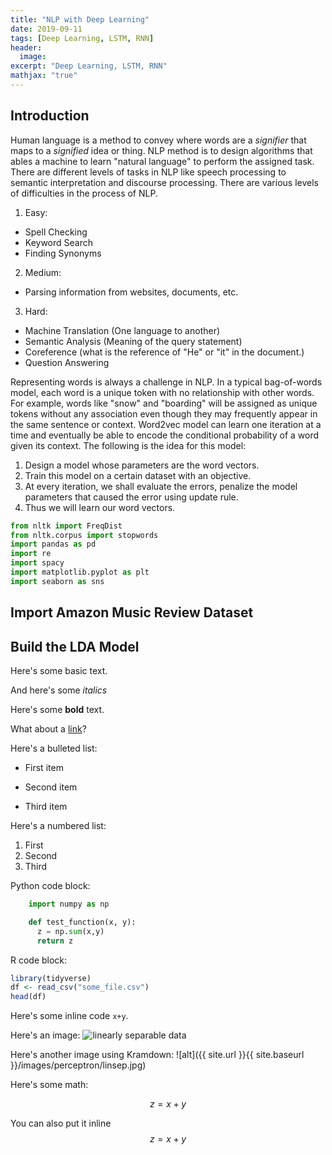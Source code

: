 ```yaml
---
title: "NLP with Deep Learning"
date: 2019-09-11
tags: [Deep Learning, LSTM, RNN]
header:
  image:
excerpt: "Deep Learning, LSTM, RNN"
mathjax: "true"
---
```


## Introduction

Human language is a method to convey where words are a *signifier* that maps to a *signified* idea or thing. NLP method is to design algorithms that ables a machine to learn "natural language" to perform the assigned task. There are different levels of tasks in NLP like speech processing to semantic interpretation and discourse processing. There are various levels of difficulties in the process of NLP.  

1. Easy:
* Spell Checking
* Keyword Search
* Finding Synonyms
2. Medium:
* Parsing information from websites, documents, etc.
3. Hard:
* Machine Translation (One language to another)
* Semantic Analysis (Meaning of the query statement)
* Coreference (what is the reference of "He" or "it" in the document.)
* Question Answering

Representing words is always a challenge in NLP. In a typical bag-of-words model, each word is a unique token with no relationship with other words. For example, words like "snow" and "boarding" will be assigned as unique tokens without any association even though they may frequently appear in the same sentence or context. Word2vec model can learn one iteration at a time and eventually be able to encode the conditional probability of a word given its context. The following is the idea for this model:

1. Design a model whose parameters are the word vectors.
2. Train this model on a certain dataset with an objective.
3. At every iteration, we shall evaluate the errors, penalize the model parameters that caused the error using update rule.
4. Thus we will learn our word vectors.




```python
from nltk import FreqDist
from nltk.corpus import stopwords
import pandas as pd
import re
import spacy
import matplotlib.pyplot as plt
import seaborn as sns
```

## Import Amazon Music Review Dataset


## Build the LDA Model


Here's some basic text.

And here's some *italics*

Here's some **bold** text.

What about a [link](https://github.com/dataoptimal)?

Here's a bulleted list:
* First item
+ Second item
- Third item

Here's a numbered list:
1. First
2. Second
3. Third

Python code block:
```python
    import numpy as np

    def test_function(x, y):
      z = np.sum(x,y)
      return z
```

R code block:
```r
library(tidyverse)
df <- read_csv("some_file.csv")
head(df)
```

Here's some inline code `x+y`.

Here's an image:
<img src="{{ site.url }}{{ site.baseurl }}/images/perceptron/linsep.jpg" alt="linearly separable data">

Here's another image using Kramdown:
![alt]({{ site.url }}{{ site.baseurl }}/images/perceptron/linsep.jpg)

Here's some math:

$$z=x+y$$

You can also put it inline $$z=x+y$$
